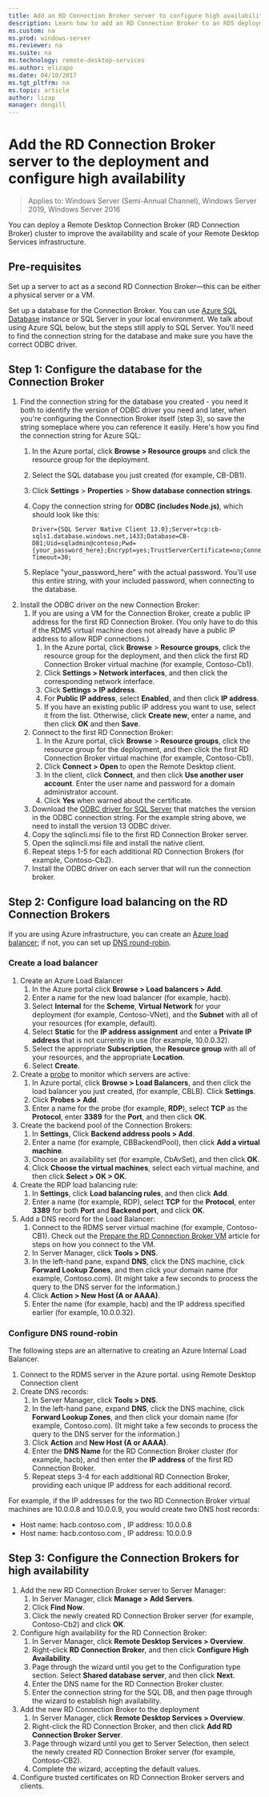 ```yaml
---
title: Add an RD Connection Broker server to configure high availability in RDS
description: Learn how to add an RD Connection Broker to an RDS deployment for high availability.
ms.custom: na
ms.prod: windows-server
ms.reviewer: na
ms.suite: na
ms.technology: remote-desktop-services
ms.author: elizapo
ms.date: 04/10/2017
ms.tgt_pltfrm: na
ms.topic: article
author: lizap
manager: dongill
---
```

# Add the RD Connection Broker server to the deployment and configure high availability

>Applies to: Windows Server (Semi-Annual Channel), Windows Server 2019, Windows Server 2016

You can deploy a Remote Desktop Connection Broker (RD Connection Broker) cluster to improve the availability and scale of your Remote Desktop Services infrastructure. 

## Pre-requisites

Set up a server to act as a second RD Connection Broker—this can be either a physical server or a VM.

Set up a database for the Connection Broker. You can use [Azure SQL Database](https://azure.microsoft.com/documentation/articles/sql-database-get-started/#create-a-new-aure-sql-database) instance or SQL Server in your local environment. We talk about using Azure SQL below, but the steps still apply to SQL Server. You'll need to find the connection string for the database and make sure you have the correct ODBC driver.

## Step 1: Configure the database for the Connection Broker

1. Find the connection string for the database you created - you need it both to identify the version of ODBC driver you need and later, when you're configuring the Connection Broker itself (step 3), so save the string someplace where you can reference it easily. Here's how you find the connection string for Azure SQL:  
    1. In the Azure portal, click **Browse > Resource groups** and click the resource group for the deployment.   
    2. Select the SQL database you just created (for example, CB-DB1).   
    3. Click **Settings** > **Properties** > **Show database connection strings**.   
    4. Copy the connection string for **ODBC (includes Node.js)**, which should look like this:   
      
        ```
        Driver={SQL Server Native Client 13.0};Server=tcp:cb-sqls1.database.windows.net,1433;Database=CB-DB1;Uid=sqladmin@contoso;Pwd={your_password_here};Encrypt=yes;TrustServerCertificate=no;Connection Timeout=30;
        ```
  
    5. Replace "your_password_here" with the actual password. You'll use this entire string, with your included password, when connecting to the database. 
2. Install the ODBC driver on the new Connection Broker: 
   1. If you are using a VM for the Connection Broker, create a public IP address for the first RD Connection Broker. (You only have to do this if the RDMS virtual machine does not already have a public IP address to allow RDP connections.)
       1. In the Azure portal, click **Browse** > **Resource groups**, click the resource group for the deployment, and then click the first RD Connection Broker virtual machine (for example, Contoso-Cb1).
       2. Click **Settings > Network interfaces**, and then click the corresponding network interface.
       3. Click **Settings > IP address**.
       4. For **Public IP address**, select **Enabled**, and then click **IP address**.
       5. If you have an existing public IP address you want to use, select it from the list. Otherwise, click **Create new**, enter a name, and then click **OK** and then **Save**.
   2. Connect to the first RD Connection Broker:
       1. In the Azure portal, click **Browse** > **Resource groups**, click the resource group for the deployment, and then click the first RD Connection Broker virtual machine (for example, Contoso-Cb1).
       2. Click **Connect > Open** to open the Remote Desktop client.
       3. In the client, click **Connect**, and then click **Use another user account**. Enter the user name and password for a domain administrator account.
       4. Click **Yes** when warned about the certificate.
   3. Download the [ODBC driver for SQL Server](https://www.microsoft.com/download/confirmation.aspx?id=50420) that matches the version in the ODBC connection string. For the example string above, we need to install the version 13 ODBC driver.
   4. Copy the sqlincli.msi file to the first RD Connection Broker server.   
   5. Open the sqlincli.msi file and install the native client.  
   6. Repeat steps 1-5 for each additional RD Connection Brokers (for example, Contoso-Cb2).
   7. Install the ODBC driver on each server that will run the connection broker.

## Step 2: Configure load balancing on the RD Connection Brokers 

If you are using Azure infrastructure, you can create an [Azure load balancer](#create-a-load-balancer); if not, you can set up [DNS round-robin](#configure-dns-round-robin).

### Create a load balancer  
1. Create an Azure Load Balancer   
      1. In the Azure portal click **Browse > Load balancers > Add**.   
      2. Enter a name for the new load balancer (for example, hacb).   
      3. Select **Internal** for the **Scheme**, **Virtual Network** for your deployment (for example, Contoso-VNet), and the **Subnet** with all of your resources (for example, default).   
      4. Select **Static** for the **IP address assignment** and enter a **Private IP address** that is not currently in use (for example, 10.0.0.32).   
      5. Select the appropriate **Subscription**, the **Resource group** with all of your resources, and the appropriate **Location**.   
      6. Select **Create**.   
2. Create a [probe](https://azure.microsoft.com/documentation/articles/load-balancer-custom-probe-overview/) to monitor which servers are active:   
      1. In Azure portal, click **Browse > Load Balancers**, and then click the load balancer you just created, (for example, CBLB). Click **Settings**.   
      2. Click **Probes > Add**.   
      3. Enter a name for the probe (for example, **RDP**), select **TCP** as the **Protocol**, enter **3389** for the **Port**, and then click **OK**.   
3. Create the backend pool of the Connection Brokers:   
      1. In **Settings**, Click **Backend address pools > Add**.   
      2. Enter a name (for example, CBBackendPool), then click **Add a virtual machine**.  
      3. Choose an availability set (for example, CbAvSet), and then click **OK**.   
      3. Click **Choose the virtual machines**, select each virtual machine, and then click **Select > OK > OK**.   
4. Create the RDP load balancing rule:   
      1. In **Settings**, click **Load balancing rules**, and then click **Add**.   
      2. Enter a name (for example, RDP), select **TCP** for the **Protocol**, enter **3389** for both **Port** and **Backend port**, and click **OK**.   
5. Add a DNS record for the Load Balancer:   
      1. Connect to the RDMS server virtual machine (for example, Contoso-CB1). Check out the [Prepare the RD Connection Broker VM](Prepare-the-RD-Connection-Broker-VM-for-Remote-Desktop.md) article for steps on how you connect to the VM.   
      2. In Server Manager, click **Tools > DNS**.   
      3. In the left-hand pane, expand **DNS**, click the DNS machine, click **Forward Lookup Zones**, and then click your domain name (for example, Contoso.com). (It might take a few seconds to process the query to the DNS server for the information.)  
      4. Click **Action > New Host (A or AAAA)**.   
      9. Enter the name (for example, hacb) and the IP address specified earlier (for example, 10.0.0.32).   

### Configure DNS round-robin  
  
The following steps are an alternative to creating an Azure Internal Load Balancer.   
  
1. Connect to the RDMS server in the Azure portal. using Remote Desktop Connection client   
2. Create DNS records:   
      1. In Server Manager, click **Tools > DNS**.   
      2. In the left-hand pane, expand **DNS**, click the DNS machine, click **Forward Lookup Zones**, and then click your domain name (for example, Contoso.com). (It might take a few seconds to process the query to the DNS server for the information.)  
      3. Click **Action** and **New Host (A or AAAA)**.   
      4. Enter the **DNS Name** for the RD Connection Broker cluster (for example, hacb), and then enter the **IP address** of the first RD Connection Broker.   
      5. Repeat steps 3-4 for each additional RD Connection Broker, providing each unique IP address for each additional record.


For example, if the IP addresses for the two RD Connection Broker virtual machines are 10.0.0.8 and 10.0.0.9, you would create two DNS host records:
 - Host name: hacb.contoso.com , IP address: 10.0.0.8
 - Host name: hacb.contoso.com , IP address: 10.0.0.9

## Step 3: Configure the Connection Brokers for high availability

1. Add the new RD Connection Broker server to Server Manager:
   1. In Server Manager, click **Manage > Add Servers**.
   2. Click **Find Now**.
   3. Click the newly created RD Connection Broker server (for example, Contoso-Cb2) and click **OK**.
2. Configure high availability for the RD Connection Broker:
   1. In Server Manager, click **Remote Desktop Services > Overview**.
   2. Right-click **RD Connection Broker**, and then click **Configure High Availability**.
   3. Page through the wizard until you get to the Configuration type section. Select **Shared database server**, and then click **Next**.
   4. Enter the DNS name for the RD Connection Broker cluster.
   5. Enter the connection string for the SQL DB, and then page through the wizard to establish high availability.
3. Add the new RD Connection Broker to the deployment
   1. In Server Manager, click **Remote Desktop Services > Overview**.
   2. Right-click the RD Connection Broker, and then click **Add RD Connection Broker Server**.
   3. Page through wizard until you get to Server Selection, then select the newly created RD Connection Broker server (for example, Contoso-CB2).
   4. Complete the wizard, accepting the default values.
4. Configure trusted certificates on RD Connection Broker servers and clients.

